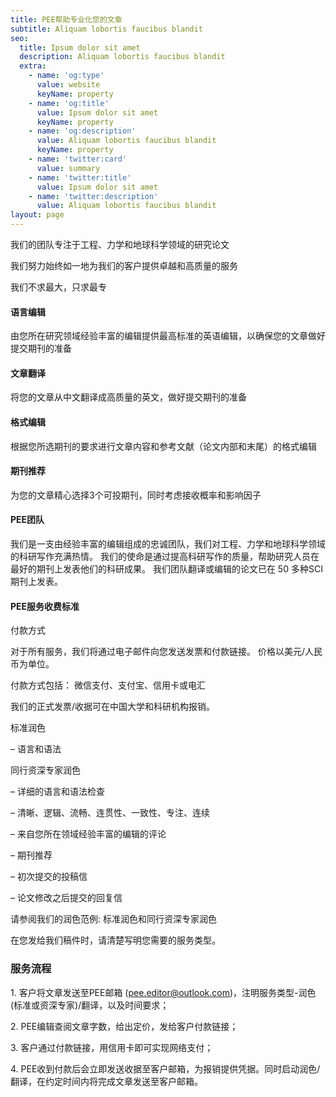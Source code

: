 ```yaml
---
title: PEE帮助专业化您的文章
subtitle: Aliquam lobortis faucibus blandit
seo:
  title: Ipsum dolor sit amet
  description: Aliquam lobortis faucibus blandit
  extra:
    - name: 'og:type'
      value: website
      keyName: property
    - name: 'og:title'
      value: Ipsum dolor sit amet
      keyName: property
    - name: 'og:description'
      value: Aliquam lobortis faucibus blandit
      keyName: property
    - name: 'twitter:card'
      value: summary
    - name: 'twitter:title'
      value: Ipsum dolor sit amet
    - name: 'twitter:description'
      value: Aliquam lobortis faucibus blandit
layout: page
---
```

我们的团队专注于工程、力学和地球科学领域的研究论文

我们努力始终如一地为我们的客户提供卓越和高质量的服务

我们不求最大，只求最专

#### 语言编辑

由您所在研究领域经验丰富的编辑提供最高标准的英语编辑，以确保您的文章做好提交期刊的准备

#### 文章翻译

将您的文章从中文翻译成高质量的英文，做好提交期刊的准备

#### 格式编辑

根据您所选期刊的要求进行文章内容和参考文献（论文内部和末尾）的格式编辑

#### 期刊推荐

为您的文章精心选择3个可投期刊，同时考虑接收概率和影响因子

#### PEE团队

我们是一支由经验丰富的编辑组成的忠诚团队，我们对工程、力学和地球科学领域的科研写作充满热情。 我们的使命是通过提高科研写作的质量，帮助研究人员在最好的期刊上发表他们的科研成果。 我们团队翻译或编辑的论文已在 50 多种SCI期刊上发表。

#### PEE服务收费标准

付款方式

对于所有服务，我们将通过电子邮件向您发送发票和付款链接。 价格以美元/人民币为单位。

付款方式包括： 微信支付、支付宝、信用卡或电汇

我们的正式发票/收据可在中国大学和科研机构报销。

标准润色

– 语言和语法

同行资深专家润色

– 详细的语言和语法检查

– 清晰、逻辑、流畅、连贯性、一致性、专注、连续

– 来自您所在领域经验丰富的编辑的评论

– 期刊推荐

– 初次提交的投稿信

– 论文修改之后提交的回复信

请参阅我们的润色范例: 标准润色和同行资深专家润色

在您发给我们稿件时，请清楚写明您需要的服务类型。

### 服务流程&#xA;   

1\. 客户将文章发送至PEE邮箱 (pee.editor@outlook.com)，注明服务类型-润色(标准或资深专家)/翻译，以及时间要求；

2\. PEE编辑查阅文章字数，给出定价，发给客户付款链接；

3\. 客户通过付款链接，用信用卡即可实现网络支付；

4\. PEE收到付款后会立即发送收据至客户邮箱，为报销提供凭据。同时启动润色/翻译，在约定时间内将完成文章发送至客户邮箱。
